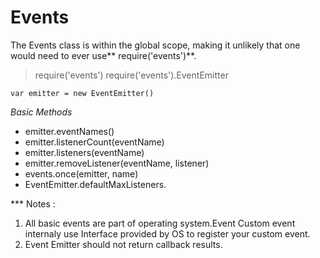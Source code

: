# Events

The Events class is within the global scope, making it unlikely that one would need to ever use** require('events')**.

> require('events')
> require('events').EventEmitter

`var emitter = new EventEmitter()`

*Basic Methods*
 - emitter.eventNames()
 - emitter.listenerCount(eventName)
-  emitter.listeners(eventName)
 - emitter.removeListener(eventName, listener)
- events.once(emitter, name)
- EventEmitter.defaultMaxListeners.

*** Notes : 
1. All basic events are part of operating system.Event Custom event internaly use Interface provided by OS to register your custom event.
2. Event Emitter should not return callback results.